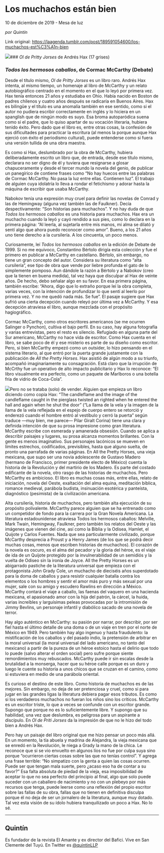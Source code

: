 # Los muchachos están bien



10 de diciembre de 2019 - Mesa de luz

_por Quintín_

Link original: https://laagenda.tumblr.com/post/189591054600/los-muchachos-est%C3%A1n-bien

![](https://64.media.tumblr.com/3c121b52476d02b733ac6daf8f299161/1d0d2f445bab65fe-94/s500x750/cb023e77c53499f61488b91eae6ba275e8cfa633.jpg)### *Ol de Pritty Jorses* de Andrés Hax (17 grises)

### *Todos los hermosos caballos*, de Cormac McCarthy (Debate)

Desde el título mismo, *Ol de Pritty Jorses* es un libro raro. Andrés Hax intenta, al mismo tiempo, un homenaje al libro de McCarthy y un relato autobiográfico centrado en el momento en el que lo leyó por primera vez. Hax tenía entonces 21 años y estudiaba en Ohio. Había nacido en Boston de padres chilenos y cuatro años después se radicaría en Buenos Aires. Hax es bilingüe y el título es una anomalía también en ese sentido, como si el autor no pudiera escribir correctamente en inglés y lo hiciera en un spanglish que de ningún modo es suyo. Esa broma autoparódica suena como si el padre, que lo quiso apartar de su vocación literaria, hubiera tenido éxito. Pero dado que el libro es, entre otras cosas, la confesión de sus dificultades para practicar la escritura (al menos la porque aunque Hax ejerció con éxito el periodismo cultural), puede entenderse como si fuera una versión tullida de una obra maestra.


Es como si Hax, deslumbrado por la obra de McCarthy, hubiera deliberadamente escrito un libro que, de entrada, desde ese título mismo, declarara no ser digno de él y tuviera que resignarse a glosar chapuceramente y desde el tercer mundo la novela del genio, de publicar un panegírico de contiene frases como “No hay huecos entre las palabras de Cormac McCarthy. No pasa la luz entre ellas. Contienen luz”. El trabajo de alguien cuya idolatría lo lleva a rondar el fetichismo y adorar hasta la máquina de escribir que usaba McCarthy.


Nabokov tenía una expresión muy cruel para definir las novelas de Conrad y las de Hemingway (alguna vez también las de Faulkner). Decía despectivamente: “Son historias para muchachos”. Y no hay duda de que *Todos los hermosos caballos* es una historia para muchachos. Hax era un muchacho cuando la leyó y cayó rendido a sus pies, como lo declara en la primera página: “Al leerla, al sujetarla entre mis manos, mi alma se dilató y sentí algo que ahora puedo reconocer como amor”. Bueno, a los 21 años uno tiene derecho a la cursilería. A los cincuenta, un poco menos. 


Curiosamente, leí *Todos los hermosos caballos* en la edición de Debate de 1999. Si no me equivoco, Constantino Bértolo dirigía esta colección y fue el primero en publicar a McCarthy en castellano. Bértolo, sin embargo, no tiene un gran concepto del autor. Considera su literatura como “alta cursilería”, ese tipo de obra que vende por liebre profunda el gato de lo simplemente pomposo. Aun dándole la razón a Bértolo y a Nabokov (creo que la tienen en buena medida), tal vez haya que disculpar al Hax de veinte años. De hecho, debo señalar algo en su favor. En esa primera página, también escribe: “Ahora, digo que lo extraño porque leí la obra completa, varias veces, con la intención de profundizar lo que sentí al leerlo por primera vez. Y no me quedó nada más. Se fue”. El pasaje sugiere que Hax sufrió una cierta decepción cuando releyó por última vez a McCarthy. Y esa decepción atraviesa el libro, aunque mezclada con el propósito hagiográfico. 


Cormac McCarthy, como otros escritores americanos (se me ocurren Salinger o Pynchon), cultiva el bajo perfil. En su caso, hay alguna fotografía y varias entrevistas, pero el resto es silencio. Refugiado en alguna parte del Sur americano, McCarthy no hace vida de escritor. Como Hax cuenta en el libro, se sabe poco de él y ese misterio es parte de su diseño como escritor. Pero, si bien McCarthy empezó como un outsider, lo hizo pensando en el sistema literario, al que entró por la puerta grande justamente con la publicación de *All the Pretty Horses*. Hax asistió de algún modo a su triunfo, acompañó imaginariamente su consagración. Está claro que la irrupción de McCrthy fue un operativo de alto impacto publicitario y Hax lo reconoce: “El libro visualmente era perfecto, como un paquete de Marlboros o una botella fría de vidrio de Coca-Cola”. 


![](https://64.media.tumblr.com/97a545334072734d170f0d915566fcac/1d0d2f445bab65fe-4f/s250x400/a1280d19e9c104bbe02984ea8269e0b51c4e22d9.jpg)Pero no se trataba (solo) de vender. Alguien que empieza un libro diciendo como copia Hax: “The candleflame and the image of the candleflame caught in the pierglass twisted an righted when he entered the hall and again when he shut the door” (“La llama de la vela y la imagen de la llama de la vela reflejada en el espejo de cuerpo entero se retorció y enderezó cuando el hombre entró al vestíbulo y cerró la puerta” según traduce —muy bien, me parece— Pilar Giralt Corina) tiene una clara y definida intención de que su prosa impresione como gran literatura. McCarthy escribe con esmerada y amanerada obsesión. Cuando se aplica a describir paisajes y lugares, su prosa alcanza momentos brillantes. Con la gente es menos imaginativo. Sus personajes lacónicos se mueven en límites estrechos, codificados, previsibles, hasta que alguno suelta, de pronto una parrafada de varias páginas. En All the Pretty Horses, una vieja mexicana, que supo ser una novia adolescente de Gustavo Madero (hermano de Francisco, primer presidente electo de México) cuenta la historia de la Revolución y del martirio de los Madero. Es parte del costado edificante de la novela, otro rasgo de las historias de muchachos. Pero McCarthy es ambicioso. El libro es muchas cosas más, entre ellas, relato de iniciación, novela del Oeste, exaltación del alma equina, meditación bíblica, romance medieval, parábola budista, insinuación esotérica y panteísta, diagnóstico (pesimista) de la civilización americana. 


Alta cursilería, historia de muchachos, pero también alta ejecución de su propósito polivalente. McCarthy parece alguien que se ha entrenado como un competidor de fondo para la carrera por la Gran Novela Americana. La literatura estadounidense atraviesa Todos los hermosos caballos: Melville, Mark Twain, Hemingway, Faulkner, pero también los relatos del Oeste y las imágenes que vienen del cine, así como la Biblia y la Odisea, Hamlet, el Quijote y Carlos Fuentes. Nada que sea particularmente civilizado, porque McCarthy desprecia a Proust y a Henry James (de los que se podrá decir muchas cosas, menos que escriben historias de muchachos). El corazón de la novela es oscuro, es el alma del pecador y la gloria del héroe, es el viaje de ida de un Quijote protegido por la invulnerabilidad de un semidiós y la vuelta de Odiseo sin la ironía de Joyce. All the Pretty Horses es un abigarrado pastiche de la literatura universal que empieza con el protagonista John Grady Cole, un muchacho de dieciséis años superdotado para la doma de caballos y para resistir cualquier batalla contra los elementos o los hombres y sentir el amor más puro y más sexual por una mujer, sale con su amigo y escudero Rawlins en dirección a México. McCarthy contará el viaje a caballo, las faenas del vaquero en una hacienda mexicana, el apasionado amor con la hija del patrón, la cárcel, la huida, varias increíbles y larguísimas peleas provocadas por la intromisión de Jimmy Bevlins, un personaje infantil y diabólico sacado de una novela de terror. 


Hay algo auténtico en McCarthy: su pasión por narrar, por describir, por ser fiel hasta el último detalle de una doma o de un viaje en tren por el norte de México en 1949. Pero también hay algo ingenuo y hasta fraudulento: la mistificación de los caballos y del pasado indio, la pretensión de arbitrar en la moral universal (la moral universal del lado americano, no tanto del mexicano) a partir de la pureza de un héroe estoico hasta el delirio que todo lo puede (salvo alterar el orden social) pero sufre porque siente remordimientos muy rebuscados. McCarthy puede ir sin escalas desde la brutalidad a la monserga, hacer que su héroe calle porque es un duro y luego le cuente su historia a unos chicos que se cruzan en el camino, como si estuviera en medio de una parábola oriental. 


Es curioso el destino de este libro. Como historia de muchachos es de las mejores. Sin embargo, no deja de ser pretenciosa y cruel, como si para jugar en las grandes ligas la literatura debiera pagar esos tributos. Es como si los verdaderos muchachos no fueran los niños sino los críticos. McCarthy es un escritor triste, lo que a veces se confunde con un escritor grande. Supongo que porque no es lo suficientemente libre. Y supongo que su habilidad, una vez que deslumbra, es peligrosa para un aspirante a discípulo. En *Ol de Priti Jorses* da la impresión de que no le hizo del todo bien a Andrés Hax. 


Pero hay un paisaje del libro original que me hizo pensar un poco más allá. En un momento, la tía abuela y madrina de Alejandra, la vieja mexicana que se enredó en la Revolución, le niega a Grady la mano de la chica. Le reconoce que si se vio envuelto en algunos líos no fue por culpa suya sino porque “ocurrieron ciertas cosas sobre las que no tenías control”. Y agrega una frase terrible: “No simpatizo con la genta a quien las cosas ocurren. Puede ser que tengan mala suerte, pero ¿acaso eso ha de contar a su favor?” Esa falta absoluta de piedad de la vieja, esa imposibilidad de aceptar lo que no sea perfecto del principio al final, algo que solo puede suceder con un caballero de nacimiento y no con un plebeyo por más recursos que tenga, puede leerse como una reflexión del propio escritor sobre las fallas de su obra, fallas que no tienen en definitiva disculpa porque él no deja de ser un jornalero de la literatura, aunque muy dotado. Tal vez esta visión de su ídolo hubiera tranquilizado un poco a Hax. No lo sé. 




---

Quintín
-------

 Es fundador de la revista El Amante y ex director del Bafici. Vive en San Clemente del Tuyú. En Twitter es [@quintinLLP](https://twitter.com/quintinLLP) 

